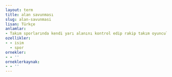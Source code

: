 ```yaml
---
layout: term
title: alan savunması
slug: alan-savunmasi
lisan: Türkçe
anlamlar:
- Takım sporlarında kendi yarı alanını kontrol edip rakip takım oyuncularına hareket alanı bırakmama durumu
ozellikler:
- - isim
  - spor
ornekler:
- - ''
orneklerkaynak:
- - ''
---
```

